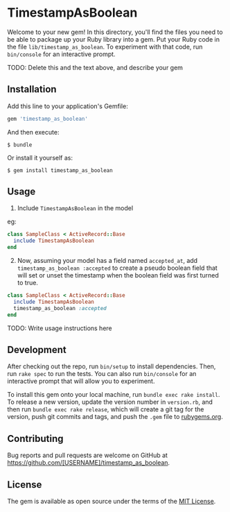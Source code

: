 # TimestampAsBoolean

Welcome to your new gem! In this directory, you'll find the files you need to be able to package up your Ruby library into a gem. Put your Ruby code in the file `lib/timestamp_as_boolean`. To experiment with that code, run `bin/console` for an interactive prompt.

TODO: Delete this and the text above, and describe your gem

## Installation

Add this line to your application's Gemfile:

```ruby
gem 'timestamp_as_boolean'
```

And then execute:

    $ bundle

Or install it yourself as:

    $ gem install timestamp_as_boolean

## Usage

1. Include `TimestampAsBoolean` in the model

eg:
```ruby
class SampleClass < ActiveRecord::Base
  include TimestampAsBoolean
end
```

2. Now, assuming your model has a field named `accepted_at`, add `timestamp_as_boolean :accepted` to create a pseudo boolean field that will set or unset the timestamp when the boolean field was first turned to true.
```ruby
class SampleClass < ActiveRecord::Base
  include TimestampAsBoolean
  timestamp_as_boolean :accepted
end
```


TODO: Write usage instructions here

## Development

After checking out the repo, run `bin/setup` to install dependencies. Then, run `rake spec` to run the tests. You can also run `bin/console` for an interactive prompt that will allow you to experiment.

To install this gem onto your local machine, run `bundle exec rake install`. To release a new version, update the version number in `version.rb`, and then run `bundle exec rake release`, which will create a git tag for the version, push git commits and tags, and push the `.gem` file to [rubygems.org](https://rubygems.org).

## Contributing

Bug reports and pull requests are welcome on GitHub at https://github.com/[USERNAME]/timestamp_as_boolean.


## License

The gem is available as open source under the terms of the [MIT License](http://opensource.org/licenses/MIT).

